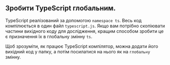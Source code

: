 ## Зробити TypeScript глобальним.

TypeScript реалізований за допомогою `namespace ts`. Весь код компілюється в один файл `typescript.js`.
Якщо вам потрібно скопіювати частини вихідного коду для дослідження, кращим способом зробити це є призначення їх в глобальну змінну `ts`.

Щоб зрозуміти, як працює TypeScript компілятор, можна додати його вихідний код у папку, а потім посилатися на нього як на `глобальну` змінну.